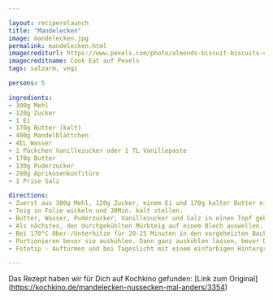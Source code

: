 ```yaml
---

layout: reciperelaunch
title: "Mandelecken"
image: mandelecken.jpg
permalink: mandelecken.html
imagecrediturl: https://www.pexels.com/photo/almonds-biscuit-biscuits-christmas-cookies-768888/
imagecreditname: Cook Eat auf Pexels
tags: salzarm, vegi

persons: 5

ingredients:
- 300g Mehl
- 120g Zucker
- 1 Ei
- 170g Butter (kalt)
- 400g Mandelblättchen
- 4EL Wasser
- 1 Päckchen Vanillezucker oder 1 TL Vanillepaste
- 170g Butter
- 130g Puderzucker
- 280g Aprikosenkonfitüre
- 1 Prise Salz

directions:
- Zuerst aus 300g Mehl, 120g Zucker, einem Ei und 170g kalter Butter einen Mürbteig kneten.
- Teig in Folie wickeln und 30Min. kalt stellen.
- Butter, Wasser, Puderzucker, Vanillezucker und Salz in einen Topf geben und erwärmen bis alles flüssig ist, bevor die Mandeln dazu kommen.
- Als nächstes, den durchgekühlten Mürbteig auf einem Blech auswellen. Erst mit Aprikosen Konfitüre dann mit der Mandelmasse gleichmässig bestreichen.
- Bei 170°C Ober-/Unterhitze für 20-25 Minuten in den vorgeheizten Backofen bis alles Goldgelb gebacken ist.
- Portionieren bevor sie auskühlen. Dann ganz auskühlen lassen, bevor Du sie mit Zitronenschlangen oder Schokolade verzierst.
- Fototip - Auftürmen und bei Tageslicht mit einem einfarbigen Hintergrund fotografieren.

---
```


Das Rezept haben wir für Dich auf Kochkino gefunden: [Link zum Original] (https://kochkino.de/mandelecken-nussecken-mal-anders/3354)
